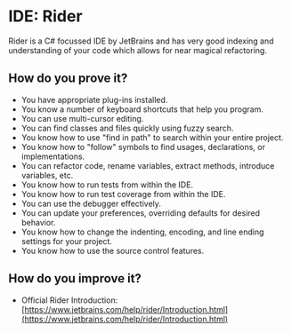 # IDE: Rider

Rider is a C# focussed IDE by JetBrains and has very good indexing and understanding of your code which allows for near magical refactoring.

## How do you prove it?

* You have appropriate plug-ins installed.
* You know a number of keyboard shortcuts that help you program.
* You can use multi-cursor editing.
* You can find classes and files quickly using fuzzy search.
* You know how to use "find in path" to search within your entire project.
* You know how to "follow" symbols to find usages, declarations, or implementations.
* You can refactor code, rename variables, extract methods, introduce variables, etc.
* You know how to run tests from within the IDE.
* You know how to run test coverage from within the IDE.
* You can use the debugger effectively.
* You can update your preferences, overriding defaults for desired behavior.
* You know how to change the indenting, encoding, and line ending settings for your project.
* You know how to use the source control features.

## How do you improve it?

* Official Rider Introduction: [https://www.jetbrains.com/help/rider/Introduction.html](https://www.jetbrains.com/help/rider/Introduction.html)
